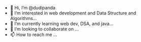 - 👋 Hi, I’m @dudipanda
- 👀 I’m interested in web development and Data Structure and Algorithms...
- 🌱 I’m currently learning web dev, DSA, and java...
- 💞️ I’m looking to collaborate on ...
- 📫 How to reach me ...

<!---
dudipanda/dudipanda is a ✨ special ✨ repository because its `README.md` (this file) appears on your GitHub profile.
You can click the Preview link to take a look at your changes.
--->
